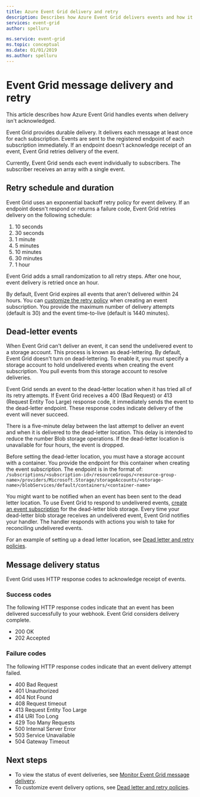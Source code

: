 ```yaml
---
title: Azure Event Grid delivery and retry
description: Describes how Azure Event Grid delivers events and how it handles undelivered messages.
services: event-grid
author: spelluru

ms.service: event-grid
ms.topic: conceptual
ms.date: 01/01/2019
ms.author: spelluru
---
```


# Event Grid message delivery and retry

This article describes how Azure Event Grid handles events when delivery isn't acknowledged.

Event Grid provides durable delivery. It delivers each message at least once for each subscription. Events are sent to the registered endpoint of each subscription immediately. If an endpoint doesn't acknowledge receipt of an event, Event Grid retries delivery of the event.

Currently, Event Grid sends each event individually to subscribers. The subscriber receives an array with a single event.

## Retry schedule and duration

Event Grid uses an exponential backoff retry policy for event delivery. If an endpoint doesn't respond or returns a failure code, Event Grid retries delivery on the following schedule:

1. 10 seconds
2. 30 seconds
3. 1 minute
4. 5 minutes
5. 10 minutes
6. 30 minutes
7. 1 hour

Event Grid adds a small randomization to all retry steps. After one hour, event delivery is retried once an hour.

By default, Event Grid expires all events that aren't delivered within 24 hours. You can [customize the retry policy](manage-event-delivery.md) when creating an event subscription. You provide the maximum number of delivery attempts (default is 30) and the event time-to-live (default is 1440 minutes).

## Dead-letter events

When Event Grid can't deliver an event, it can send the undelivered event to a storage account. This process is known as dead-lettering. By default, Event Grid doesn't turn on dead-lettering. To enable it, you must specify a storage account to hold undelivered events when creating the event subscription. You pull events from this storage account to resolve deliveries.

Event Grid sends an event to the dead-letter location when it has tried all of its retry attempts. If Event Grid receives a 400 (Bad Request) or 413 (Request Entity Too Large) response code, it immediately sends the event to the dead-letter endpoint. These response codes indicate delivery of the event will never succeed.

There is a five-minute delay between the last attempt to deliver an event and when it is delivered to the dead-letter location. This delay is intended to reduce the number Blob storage operations. If the dead-letter location is unavailable for four hours, the event is dropped.

Before setting the dead-letter location, you must have a storage account with a container. You provide the endpoint for this container when creating the event subscription. The endpoint is in the format of:
`/subscriptions/<subscription-id>/resourceGroups/<resource-group-name>/providers/Microsoft.Storage/storageAccounts/<storage-name>/blobServices/default/containers/<container-name>`

You might want to be notified when an event has been sent to the dead letter location. To use Event Grid to respond to undelivered events, [create an event subscription](../storage/blobs/storage-blob-event-quickstart.md?toc=%2fazure%2fevent-grid%2ftoc.json) for the dead-letter blob storage. Every time your dead-letter blob storage receives an undelivered event, Event Grid notifies your handler. The handler responds with actions you wish to take for reconciling undelivered events.

For an example of setting up a dead letter location, see [Dead letter and retry policies](manage-event-delivery.md).

## Message delivery status

Event Grid uses HTTP response codes to acknowledge receipt of events. 

### Success codes

The following HTTP response codes indicate that an event has been delivered successfully to your webhook. Event Grid considers delivery complete.

- 200 OK
- 202 Accepted

### Failure codes

The following HTTP response codes indicate that an event delivery attempt failed.

- 400 Bad Request
- 401 Unauthorized
- 404 Not Found
- 408 Request timeout
- 413 Request Entity Too Large
- 414 URI Too Long
- 429 Too Many Requests
- 500 Internal Server Error
- 503 Service Unavailable
- 504 Gateway Timeout

## Next steps

* To view the status of event deliveries, see [Monitor Event Grid message delivery](monitor-event-delivery.md).
* To customize event delivery options, see [Dead letter and retry policies](manage-event-delivery.md).